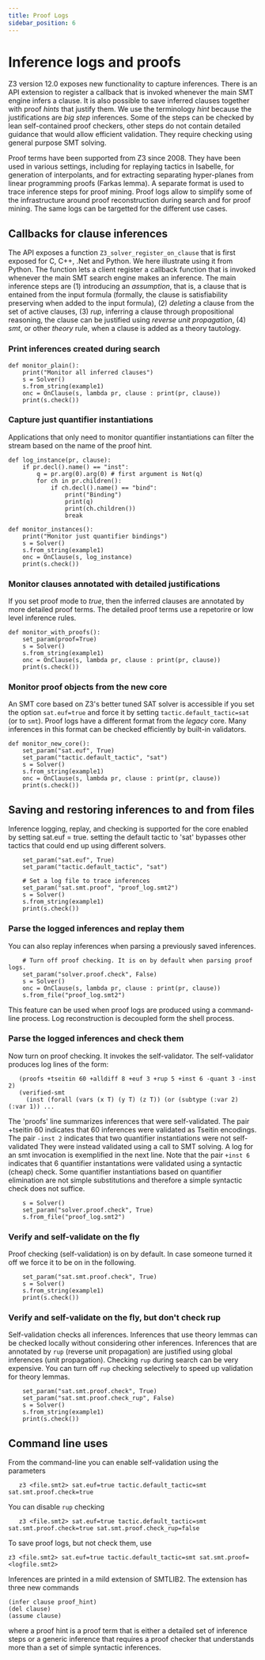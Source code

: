 ```yaml
---
title: Proof Logs
sidebar_position: 6
---
```


# Inference logs and proofs

Z3 version 12.0 exposes new functionality to capture inferences.
There is an API extension to register a callback that is invoked
whenever the main SMT engine infers a clause. It is also possible to 
save inferred clauses together with proof _hints_ that justify them.
We use the terminology _hint_ because the justifications are _big step_ 
inferences. Some of the steps can be checked by lean self-contained
proof checkers, other steps do not contain detailed guidance that would allow
efficient validation. They require checking using general purpose SMT solving.



Proof terms have been supported from Z3 since 2008. They have been used in various settings,
including for replaying tactics in Isabelle, for generation of interpolants, and for extracting
separating hyper-planes from linear programming proofs (Farkas lemma). A separate format
is used to trace inference steps for proof mining. Proof logs allow to simplify some of the
infrastructure around proof reconstruction during search and for proof mining. The same logs
can be targetted for the different use cases. 



## Callbacks for clause inferences

The API exposes a function `Z3_solver_register_on_clause` 
that is first exposed for C, C++, .Net and Python. We here illustrate using
it from Python. The function lets a client register a callback function that is 
invoked whenever the main SMT search engine makes an inference. The main inference
steps are (1) introducing an _assumption_, that is, a clause that is entained from the
input formula (formally, the clause is satisfiability preserving when added to the input formula),
(2) _deleting_ a clause from the set of active clauses,
(3) _rup_, inferring a clause through propositional reasoning, the clause can be justified using
_reverse unit propagation_, 
(4) _smt_, or other _theory_ rule, when a clause is added as a theory tautology.


### Print inferences created during search

```z3-python
def monitor_plain():
    print("Monitor all inferred clauses")
    s = Solver()
    s.from_string(example1)
    onc = OnClause(s, lambda pr, clause : print(pr, clause))
    print(s.check())
```

### Capture just quantifier instantiations

Applications that only need to monitor quantifier instantiations can filter the stream 
based on the name of the proof hint.

```z3-python
def log_instance(pr, clause):
    if pr.decl().name() == "inst":
        q = pr.arg(0).arg(0) # first argument is Not(q)
        for ch in pr.children():
            if ch.decl().name() == "bind":
                print("Binding")
                print(q)
                print(ch.children())
                break

def monitor_instances():
    print("Monitor just quantifier bindings")
    s = Solver()
    s.from_string(example1)
    onc = OnClause(s, log_instance)
    print(s.check())
```

### Monitor clauses annotated with detailed justifications
If you set proof mode to _true_, then the inferred clauses 
are annotated by more detailed proof terms. The detailed proof terms
use a repetorire or low level inference rules.

```z3-python
def monitor_with_proofs():
    set_param(proof=True)
    s = Solver()
    s.from_string(example1)
    onc = OnClause(s, lambda pr, clause : print(pr, clause))
    print(s.check())
```    

### Monitor proof objects from the new core
An SMT core based on Z3's better tuned SAT solver is accessible if you set the option
`sat.euf=true` and force it by setting `tactic.default_tactic=sat` (or to `smt`).
Proof logs have a different format from the _legacy_ core. Many inferences in this format
can be checked efficiently by built-in validators.

```z3-python
def monitor_new_core():
    set_param("sat.euf", True)
    set_param("tactic.default_tactic", "sat")
    s = Solver()
    s.from_string(example1)
    onc = OnClause(s, lambda pr, clause : print(pr, clause))
    print(s.check())
```

## Saving and restoring inferences to and from files

Inference logging, replay, and checking is supported for
the core enabled by setting sat.euf = true.
setting the default tactic to 'sat' bypasses other tactics that could
end up using different solvers.  

```z3-python
    set_param("sat.euf", True)
    set_param("tactic.default_tactic", "sat")

    # Set a log file to trace inferences
    set_param("sat.smt.proof", "proof_log.smt2")
    s = Solver()
    s.from_string(example1)
    print(s.check())
```
### Parse the logged inferences and replay them
You can also replay inferences when parsing a previously saved inferences.

```z3-python
    # Turn off proof checking. It is on by default when parsing proof logs.
    set_param("solver.proof.check", False)      
    s = Solver()
    onc = OnClause(s, lambda pr, clause : print(pr, clause))
    s.from_file("proof_log.smt2")
```

This feature can be used when proof logs are produced using a command-line process.
Log reconstruction is decoupled form the shell process.

### Parse the logged inferences and check them

Now turn on proof checking. It invokes the self-validator.
The self-validator produces log lines of the form:
```
   (proofs +tseitin 60 +alldiff 8 +euf 3 +rup 5 +inst 6 -quant 3 -inst 2)
   (verified-smt
     (inst (forall (vars (x T) (y T) (z T)) (or (subtype (:var 2) (:var 1)) ...
```     
The 'proofs' line summarizes inferences that were self-validated.
The pair +tseitin 60 indicates that 60 inferences were validated as Tseitin
encodings.
The pair `-inst 2` indicates that two quantifier instantiations were not self-validated
They were instead validated using a call to SMT solving. A log for an smt invocation
is exemplified in the next line.
Note that the pair `+inst 6` indicates that 6 quantifier instantations were validated
using a syntactic (cheap) check. Some quantifier instantiations based on quantifier elimination
are not simple substitutions and therefore a simple syntactic check does not suffice.

```z3-python 
    s = Solver()
    set_param("solver.proof.check", True)
    s.from_file("proof_log.smt2")
```

### Verify and self-validate on the fly
Proof checking (self-validation) is on by default. In case someone turned it off we force it to be on in the following.
```z3-python
    set_param("sat.smt.proof.check", True)
    s = Solver()
    s.from_string(example1)
    print(s.check())
```

### Verify and self-validate on the fly, but don't check rup
Self-validation checks all inferences. Inferences that use theory lemmas can be checked locally without considering other inferences. Inferences that are annotated by `rup` (reverse unit propagation) are justified using global inferences (unit propagation). Checking `rup` during search can be very expensive. You can turn off `rup` checking
selectively to speed up validation for theory lemmas.

```z3-python
    set_param("sat.smt.proof.check", True)
    set_param("sat.smt.proof.check_rup", False)
    s = Solver()
    s.from_string(example1)
    print(s.check())
```

## Command line uses

From the command-line you can enable self-validation using the parameters

```
   z3 <file.smt2> sat.euf=true tactic.default_tactic=smt sat.smt.proof.check=true
```

You can disable `rup` checking 


```
   z3 <file.smt2> sat.euf=true tactic.default_tactic=smt sat.smt.proof.check=true sat.smt.proof.check_rup=false
```

To save proof logs, but not check them, use

```
z3 <file.smt2> sat.euf=true tactic.default_tactic=smt sat.smt.proof=<logfile.smt2>
```
Inferences are printed in a mild extension of SMTLIB2. The extension has three new commands

```
(infer clause proof_hint)
(del clause)
(assume clause)
```
where a proof hint is a proof term that is either a detailed set of inference steps or a 
generic inference that requires a proof checker that understands more than a set of simple
syntactic inferences.